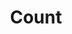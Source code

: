 ---
linkedin: https://linkedin.com/company/counthq
logohandle: countco
sort: count
title: Count
twitter: https://x.com/counthq
website: https://count.co/
youtube: https://youtube.com/@counthq
---